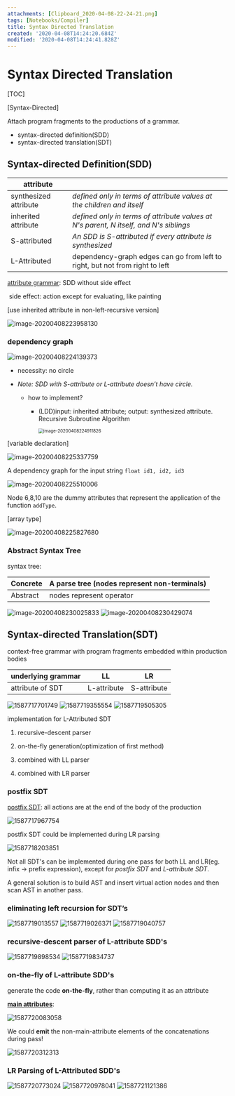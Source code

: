 ```yaml
---
attachments: [Clipboard_2020-04-08-22-24-21.png]
tags: [Notebooks/Compiler]
title: Syntax Directed Translation
created: '2020-04-08T14:24:20.684Z'
modified: '2020-04-08T14:24:41.828Z'
---
```


# Syntax Directed Translation

[TOC]

[Syntax-Directed]

Attach program fragments to the productions of a grammar.

- syntax-directed definition(SDD)
- syntax-directed translation(SDT)



## Syntax-directed Definition(SDD)

| attribute              |                                                              |
| ---------------------- | ------------------------------------------------------------ |
| synthesized  attribute | *defined only in terms of attribute values at the  children and itself* |
| inherited  attribute   | *defined only in terms of attribute values at N's  parent, N itself, and N's siblings* |
| S-attributed           | *An SDD is S-attributed if every attribute is synthesized*   |
| L-Attributed           | dependency-graph edges can go from left to right, but not from right to left |

<u>attribute grammar</u>: SDD without side effect

​	side effect: action except for evaluating, like painting



[use inherited attribute in non-left-recursive version]

 <img src="./Syntax Directed Translation.assets/image-20200408223958130.png" alt="image-20200408223958130" /> 



### dependency graph

 <img src="./Syntax Directed Translation.assets/image-20200408224139373.png" alt="image-20200408224139373" /> 

- necessity: no circle

- *Note: SDD with S-attribute or L-attribute doesn’t have circle.*

  - how to implement?

    - (LDD)input: inherited attribute; output: synthesized attribute. Recursive Subroutine Algorithm

      <img src="./Syntax Directed Translation.assets/image-20200408224911826.png" alt="image-20200408224911826" style="zoom:70%;" />



[variable declaration]

 <img src="./Syntax Directed Translation.assets/image-20200408225337759.png" alt="image-20200408225337759" /> 

A dependency graph for the input string `float id1, id2, id3` 

 <img src="./Syntax Directed Translation.assets/image-20200408225510006.png" alt="image-20200408225510006" /> 

Node 6,8,10 are the dummy attributes that represent the application of the function `addType`.



[array type]

 <img src="./Syntax Directed Translation.assets/image-20200408225827680.png" alt="image-20200408225827680" /> 



### Abstract Syntax Tree

syntax tree:

| Concrete | A parse tree  (nodes represent non-terminals) |
| -------- | --------------------------------------------- |
| Abstract | nodes represent  operator                     |

 <img src="./Syntax Directed Translation.assets/image-20200408230025833.png" alt="image-20200408230025833" /> 

 <img src="./Syntax Directed Translation.assets/image-20200408230429074.png" alt="image-20200408230429074" /> 



## Syntax-directed Translation(SDT)

context-free grammar with program fragments embedded within production bodies

| underlying grammar | LL          | LR          |
| ------------------ | ----------- | ----------- |
| attribute of SDT   | L-attribute | S-attribute |

 <img src="./Syntax Directed Translation.assets/1587717701749.png" alt="1587717701749" /> 

 <img src="./Syntax Directed Translation.assets/1587719355554.png" alt="1587719355554" /> 

 <img src="./Syntax Directed Translation.assets/1587719505305.png" alt="1587719505305" /> 

implementation for L-Attributed SDT

1. recursive-descent parser

2. on-the-fly generation(optimization of first method)
3. combined with LL parser
4. combined with LR parser

### postfix SDT

<u>postfix SDT</u>: all actions are at the end of the body of the production

 <img src="./Syntax Directed Translation.assets/1587717967754.png" alt="1587717967754" /> 

postfix SDT could be implemented during LR parsing

 <img src="./Syntax Directed Translation.assets/1587718203851.png" alt="1587718203851" /> 

 Not all SDT's can be implemented during one pass for both LL and LR(eg. infix -> prefix expression), except for *postfix SDT* and *L-attribute SDT*. 

A general solution is to build AST and insert virtual action nodes and then scan AST in another pass.

### eliminating left recursion for SDT’s

 <img src="./Syntax Directed Translation.assets/1587719013557.png" alt="1587719013557" /> 

 <img src="./Syntax Directed Translation.assets/1587719026371.png" alt="1587719026371" /> 

 <img src="./Syntax Directed Translation.assets/1587719040757.png" alt="1587719040757" /> 

### recursive-descent parser of L-attribute SDD's

 <img src="./Syntax Directed Translation.assets/1587719898534.png" alt="1587719898534" /> 

 <img src="./Syntax Directed Translation.assets/1587719834737.png" alt="1587719834737" /> 

### on-the-fly of L-attribute SDD's

 generate the code **on-the-fly**, rather than computing it as an attribute  

<u>**main attributes**</u>:

 <img src="./Syntax Directed Translation.assets/1587720083058.png" alt="1587720083058" /> 

We could **emit** the non-main-attribute elements of the concatenations during pass!

 <img src="./Syntax Directed Translation.assets/1587720312313.png" alt="1587720312313" /> 

### LR Parsing of L-Attributed SDD's

 <img src="./Syntax Directed Translation.assets/1587720773024.png" alt="1587720773024" /> 

 <img src="./Syntax Directed Translation.assets/1587720978041.png" alt="1587720978041" /> 

 <img src="./Syntax Directed Translation.assets/1587721121386.png" alt="1587721121386" /> 